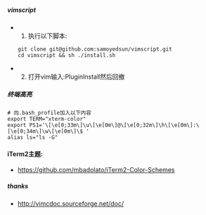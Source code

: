 ##### vimscript
- 1. 执行以下脚本:
  ``` shell
  git clone git@github.com:samoyedsun/vimscript.git
  cd vimscript && sh ./install.sh
  ```
- 2. 打开vim输入:PluginInstall然后回撤

##### 终端高亮
```
# 向.bash_profile加入以下内容
export TERM="xterm-color"
export PS1='\[\e[0;33m\]\u\[\e[0m\]@\[\e[0;32m\]\h\[\e[0m\]:\[\e[0;34m\]\w\[\e[0m\]\$ '
alias ls="ls -G"
```

#### iTerm2主题:
- https://github.com/mbadolato/iTerm2-Color-Schemes

##### thanks
- http://vimcdoc.sourceforge.net/doc/
